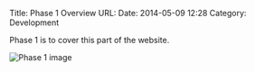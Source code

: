Title: Phase 1 Overview
URL:
Date: 2014-05-09 12:28
Category: Development

Phase 1 is to cover this part of the website.

![Phase 1 image][]

[Phase 1 image]: ({filename}/images/sitemap1.png)
